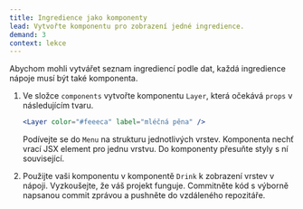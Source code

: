 ```yaml
---
title: Ingredience jako komponenty
lead: Vytvořte komponentu pro zobrazení jedné ingredience.
demand: 3
context: lekce
---
```


Abychom mohli vytvářet seznam ingrediencí podle dat, každá ingredience nápoje musí být také komponenta.

1.  Ve složce `components` vytvořte komponentu `Layer`, která očekává `props` v následujícím tvaru.

    ```jsx
    <Layer color="#feeeca" label="mléčná pěna" />
    ```

    Podívejte se do `Menu` na strukturu jednotlivých vrstev. Komponenta nechť vrací JSX element pro jednu vrstvu. Do komponenty přesuňte styly s ní související.

1.  Použijte vaši komponentu v komponentě `Drink` k zobrazení vrstev v nápoji. Vyzkoušejte, že váš projekt funguje. Commitněte kód s výborně napsanou commit zprávou a pushněte do vzdáleného repozitáře.

